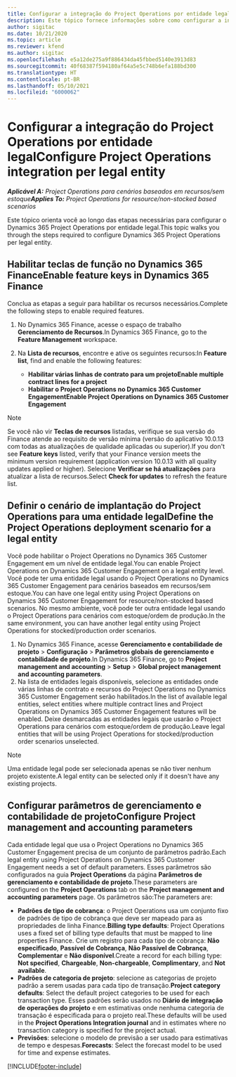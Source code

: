 ```yaml
---
title: Configurar a integração do Project Operations por entidade legal
description: Este tópico fornece informações sobre como configurar a integração por entidade legal no Project Operations.
author: sigitac
ms.date: 10/21/2020
ms.topic: article
ms.reviewer: kfend
ms.author: sigitac
ms.openlocfilehash: e5a12de275a9f886434da45fbbed5140e3913d83
ms.sourcegitcommit: 40f68387f594180af64a5e5c748b6efa188bd300
ms.translationtype: HT
ms.contentlocale: pt-BR
ms.lasthandoff: 05/10/2021
ms.locfileid: "6000062"
---
```

# <a name="configure-project-operations-integration-per-legal-entity"></a><span data-ttu-id="7e255-103">Configurar a integração do Project Operations por entidade legal</span><span class="sxs-lookup"><span data-stu-id="7e255-103">Configure Project Operations integration per legal entity</span></span> 

<span data-ttu-id="7e255-104">_**Aplicável A:** Project Operations para cenários baseados em recursos/sem estoque_</span><span class="sxs-lookup"><span data-stu-id="7e255-104">_**Applies To:** Project Operations for resource/non-stocked based scenarios_</span></span>

<span data-ttu-id="7e255-105">Este tópico orienta você ao longo das etapas necessárias para configurar o Dynamics 365 Project Operations por entidade legal.</span><span class="sxs-lookup"><span data-stu-id="7e255-105">This topic walks you through the steps required to configure Dynamics 365 Project Operations per legal entity.</span></span>

## <a name="enable-feature-keys-in-dynamics-365-finance"></a><span data-ttu-id="7e255-106">Habilitar teclas de função no Dynamics 365 Finance</span><span class="sxs-lookup"><span data-stu-id="7e255-106">Enable feature keys in Dynamics 365 Finance</span></span>

<span data-ttu-id="7e255-107">Conclua as etapas a seguir para habilitar os recursos necessários.</span><span class="sxs-lookup"><span data-stu-id="7e255-107">Complete the following steps to enable required features.</span></span>

1. <span data-ttu-id="7e255-108">No Dynamics 365 Finance, acesse o espaço de trabalho **Gerenciamento de Recursos**.</span><span class="sxs-lookup"><span data-stu-id="7e255-108">In Dynamics 365 Finance, go to the **Feature Management** workspace.</span></span>
2. <span data-ttu-id="7e255-109">Na **Lista de recursos**, encontre e ative os seguintes recursos:</span><span class="sxs-lookup"><span data-stu-id="7e255-109">In **Feature list**, find and enable the following features:</span></span>
  
    - <span data-ttu-id="7e255-110">**Habilitar várias linhas de contrato para um projeto**</span><span class="sxs-lookup"><span data-stu-id="7e255-110">**Enable multiple contract lines for a project**</span></span>
    - <span data-ttu-id="7e255-111">**Habilitar o Project Operations no Dynamics 365 Customer Engagement**</span><span class="sxs-lookup"><span data-stu-id="7e255-111">**Enable Project Operations on Dynamics 365 Customer Engagement**</span></span>

> [!NOTE]
> <span data-ttu-id="7e255-112">Se você não vir **Teclas de recursos** listadas, verifique se sua versão do Finance atende ao requisito de versão mínima (versão do aplicativo 10.0.13 com todas as atualizações de qualidade aplicadas ou superior).</span><span class="sxs-lookup"><span data-stu-id="7e255-112">If you don't see **Feature keys** listed, verify that your Finance version meets the minimum version requirement (application version 10.0.13 with all quality updates applied or higher).</span></span> <span data-ttu-id="7e255-113">Selecione **Verificar se há atualizações** para atualizar a lista de recursos.</span><span class="sxs-lookup"><span data-stu-id="7e255-113">Select **Check for updates** to refresh the feature list.</span></span>

## <a name="define-the-project-operations-deployment-scenario-for-a-legal-entity"></a><span data-ttu-id="7e255-114">Definir o cenário de implantação do Project Operations para uma entidade legal</span><span class="sxs-lookup"><span data-stu-id="7e255-114">Define the Project Operations deployment scenario for a legal entity</span></span>

<span data-ttu-id="7e255-115">Você pode habilitar o Project Operations no Dynamics 365 Customer Engagement em um nível de entidade legal.</span><span class="sxs-lookup"><span data-stu-id="7e255-115">You can enable Project Operations on Dynamics 365 Customer Engagement on a legal entity level.</span></span> <span data-ttu-id="7e255-116">Você pode ter uma entidade legal usando o Project Operations no Dynamics 365 Customer Engagement para cenários baseados em recursos/sem estoque.</span><span class="sxs-lookup"><span data-stu-id="7e255-116">You can have one legal entity using Project Operations on Dynamics 365 Customer Engagement for resource/non-stocked based scenarios.</span></span> <span data-ttu-id="7e255-117">No mesmo ambiente, você pode ter outra entidade legal usando o Project Operations para cenários com estoque/ordem de produção.</span><span class="sxs-lookup"><span data-stu-id="7e255-117">In the same environment, you can have another legal entity using Project Operations for stocked/production order scenarios.</span></span>

1. <span data-ttu-id="7e255-118">No Dynamics 365 Finance, acesse **Gerenciamento e contabilidade de projeto** > **Configuração** > **Parâmetros globais de gerenciamento e contabilidade de projeto**.</span><span class="sxs-lookup"><span data-stu-id="7e255-118">In Dynamics 365 Finance, go to **Project management and accounting** > **Setup** > **Global project management and accounting parameters**.</span></span>
2. <span data-ttu-id="7e255-119">Na lista de entidades legais disponíveis, selecione as entidades onde várias linhas de contrato e recursos do Project Operations no Dynamics 365 Customer Engagement serão habilitados.</span><span class="sxs-lookup"><span data-stu-id="7e255-119">In the list of available legal entities, select entities where multiple contract lines and Project Operations on Dynamics 365 Customer Engagement features will be enabled.</span></span> <span data-ttu-id="7e255-120">Deixe desmarcadas as entidades legais que usarão o Project Operations para cenários com estoque/ordem de produção.</span><span class="sxs-lookup"><span data-stu-id="7e255-120">Leave legal entities that will be using Project Operations for stocked/production order scenarios unselected.</span></span>

> [!NOTE]
> <span data-ttu-id="7e255-121">Uma entidade legal pode ser selecionada apenas se não tiver nenhum projeto existente.</span><span class="sxs-lookup"><span data-stu-id="7e255-121">A legal entity can be selected only if it doesn't have any existing projects.</span></span>

## <a name="configure-project-management-and-accounting-parameters"></a><span data-ttu-id="7e255-122">Configurar parâmetros de gerenciamento e contabilidade de projeto</span><span class="sxs-lookup"><span data-stu-id="7e255-122">Configure Project management and accounting parameters</span></span>

<span data-ttu-id="7e255-123">Cada entidade legal que usa o Project Operations no Dynamics 365 Customer Engagement precisa de um conjunto de parâmetros padrão.</span><span class="sxs-lookup"><span data-stu-id="7e255-123">Each legal entity using Project Operations on Dynamics 365 Customer Engagement needs a set of default parameters.</span></span> <span data-ttu-id="7e255-124">Esses parâmetros são configurados na guia **Project Operations** da página **Parâmetros de gerenciamento e contabilidade de projeto**.</span><span class="sxs-lookup"><span data-stu-id="7e255-124">These parameters are configured on the **Project Operations** tab on the **Project management and accounting parameters** page.</span></span> <span data-ttu-id="7e255-125">Os parâmetros são:</span><span class="sxs-lookup"><span data-stu-id="7e255-125">The parameters are:</span></span>

  - <span data-ttu-id="7e255-126">**Padrões de tipo de cobrança**: o Project Operations usa um conjunto fixo de padrões de tipo de cobrança que deve ser mapeado para as propriedades de linha Finance.</span><span class="sxs-lookup"><span data-stu-id="7e255-126">**Billing type defaults**: Project Operations uses a fixed set of billing type defaults that must be mapped to line properties Finance.</span></span> <span data-ttu-id="7e255-127">Crie um registro para cada tipo de cobrança: **Não especificado**, **Passível de Cobrança**, **Não Passível de Cobrança**, **Complementar** e **Não disponível**.</span><span class="sxs-lookup"><span data-stu-id="7e255-127">Create a record for each billing type: **Not specified**, **Chargeable**, **Non-chargeable**, **Complimentary**, and **Not available**.</span></span>
  - <span data-ttu-id="7e255-128">**Padrões de categoria de projeto**: selecione as categorias de projeto padrão a serem usadas para cada tipo de transação.</span><span class="sxs-lookup"><span data-stu-id="7e255-128">**Project category defaults**: Select the default project categories to be used for each transaction type.</span></span> <span data-ttu-id="7e255-129">Esses padrões serão usados no **Diário de integração de operações do projeto** e em estimativas onde nenhuma categoria de transação é especificada para o projeto real.</span><span class="sxs-lookup"><span data-stu-id="7e255-129">These defaults will be used in the **Project Operations Integration journal** and in estimates where no transaction category is specified for the project actual.</span></span>
  - <span data-ttu-id="7e255-130">**Previsões**: selecione o modelo de previsão a ser usado para estimativas de tempo e despesas.</span><span class="sxs-lookup"><span data-stu-id="7e255-130">**Forecasts**: Select the forecast model to be used for time and expense estimates.</span></span>


[!INCLUDE[footer-include](../includes/footer-banner.md)]